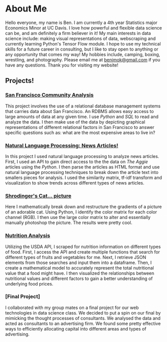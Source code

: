 # About Me

Hello everyone, my name is Ben. I am currently a 4th year Statistics major Economics Minor at UC Davis. I love how powerful and flexible data science can be, and am definitely a firm believer in it! My main interests in data science include: making visual representations of data, webscraping and currently learning Python's Tensor Flow module. I hope to use my technical skills for a future career in consulting, but I like to stay open to anything or any opportunity that comes my way! My hobbies include, camping, boxing, wrestling, and photography. Please email me at [benjmok@gmail.com](benjmok@gmail.com) if you have any questions. Thank you for visiting my website!

## Projects!

### [San Francisco Community Analysis](https://benon33.github.io/benmok/Assignment%206/)

This project involves the use of a relational database management systems that carries data about San Francisco.  An RDBMS allows easy access to large amounts of data at any given time.  I use _Python_ and _SQL_ to read and analyze the data. I then make use of the data by depicting graphical representations of different relational factors in San Francisco to answer  specific questions such as: what are the most expensive areas to live in? 


### [Natural Language Processing: News Articles!](https://benon33.github.io/benmok/Assignment5/)

In this project I used natural language processing to analyze news articles.  First, I used an API to gain direct access to the the data on _The Aggie_ articles using the _Python_. I then parse the articles as HTML format and use natural language processing techniques to break down the article text into smallers pieces for analysis. I used the similarity matrix, tf-idf transform and visualization to show trends across different types of news articles.


### [Shrodinger's Cat... picture](https://benon33.github.io/benmok/Assignment2/)

Here I mathematically break down and restructure the gradients of a picture of an adorable cat.  Using Python, I identify the color matrix for each color channel (RGB). I then use the large color matrix to alter and essentially manually photoshop the picture. The results were pretty cool. 


### [Nutrition Analysis](https://benon33.github.io/benmok/Assignment4/)

Utilizing the USDA API, I scraped for nutrition information on different types of food.  First, I access the API and create multiple functions that search for different types of fruits and vegetables for me. Next, I retrieve JSON elements from those searches and input them into a dataframe.  Then, I create a mathematical model to accurately represent the total nutritional value that a food might have.  I then visualized the relationships between nutritional values and different factors to gain a better understanding of underlying food prices.


### [Final Project]

I collaborated with my group mates on a final project for our web technologies in data science class. We decided to put a spin on our final by mimicking the thought processes of consultants.  We analysed the data and acted as consultants to an advertising firm. We found some pretty effective ways to efficiently allocating capital into different areas and types of advertising.   
